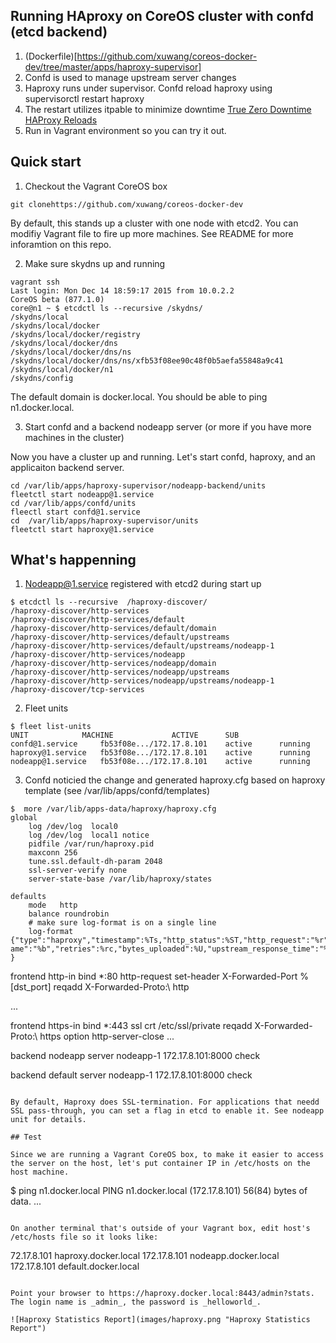 ## Running HAproxy on CoreOS cluster with confd (etcd backend)

1. (Dockerfile)[https://github.com/xuwang/coreos-docker-dev/tree/master/apps/haproxy-supervisor]
1. Confd is used to manage upstream server changes
2. Haproxy runs under supervisor. Confd reload haproxy using supervisorctl restart haproxy
3. The restart utilizes itpable to minimize downtime [True Zero Downtime HAProxy Reloads](http://engineeringblog.yelp.com/2015/04/true-zero-downtime-haproxy-reloads.html)
4. Run in Vagrant environment so you can try it out.

## Quick start 

1. Checkout the Vagrant CoreOS box

```
git clonehttps://github.com/xuwang/coreos-docker-dev
```

By default, this stands up a cluster with one node with etcd2. 
You can modifiy Vagrant file to fire up more machines. See README for more inforamtion on this repo.

2. Make sure skydns up and running

```
vagrant ssh
Last login: Mon Dec 14 18:59:17 2015 from 10.0.2.2
CoreOS beta (877.1.0)
core@n1 ~ $ etcdctl ls --recursive /skydns/
/skydns/local
/skydns/local/docker
/skydns/local/docker/registry
/skydns/local/docker/dns
/skydns/local/docker/dns/ns
/skydns/local/docker/dns/ns/xfb53f08ee90c48f0b5aefa55848a9c41
/skydns/local/docker/n1
/skydns/config
```

The default domain is docker.local. You should be able to ping n1.docker.local.  

3. Start confd and a backend nodeapp server (or more if you have more machines in the cluster)

Now you have a cluster up and running. Let's start confd, haproxy, and an applicaiton backend server.

```
cd /var/lib/apps/haproxy-supervisor/nodeapp-backend/units
fleetctl start nodeapp@1.service
cd /var/lib/apps/confd/units
fleectl start confd@1.service
cd  /var/lib/apps/haproxy-supervisor/units
fleetctl start haproxy@1.service
```

## What's happenning 

1. Nodeapp@1.service registered with etcd2 during start up

```
$ etcdctl ls --recursive  /haproxy-discover/
/haproxy-discover/http-services
/haproxy-discover/http-services/default
/haproxy-discover/http-services/default/domain
/haproxy-discover/http-services/default/upstreams
/haproxy-discover/http-services/default/upstreams/nodeapp-1
/haproxy-discover/http-services/nodeapp
/haproxy-discover/http-services/nodeapp/domain
/haproxy-discover/http-services/nodeapp/upstreams
/haproxy-discover/http-services/nodeapp/upstreams/nodeapp-1
/haproxy-discover/tcp-services
```

2. Fleet units

```
$ fleet list-units
UNIT			MACHINE				ACTIVE		SUB
confd@1.service		fb53f08e.../172.17.8.101	active		running
haproxy@1.service	fb53f08e.../172.17.8.101	active	    running
nodeapp@1.service	fb53f08e.../172.17.8.101	active		running
```

3. Confd noticied the change and generated haproxy.cfg based on haproxy template (see /var/lib/apps/confd/templates)

```
$  more /var/lib/apps-data/haproxy/haproxy.cfg
global
    log /dev/log  local0
    log /dev/log  local1 notice
    pidfile /var/run/haproxy.pid
    maxconn 256
    tune.ssl.default-dh-param 2048
    ssl-server-verify none
    server-state-base /var/lib/haproxy/states

defaults
    mode   http
    balance roundrobin
    # make sure log-format is on a single line
    log-format {"type":"haproxy","timestamp":%Ts,"http_status":%ST,"http_request":"%r","remote_addr":"%ci","bytes_read":%B,"upstream_addr":"%si","backend_n
ame":"%b","retries":%rc,"bytes_uploaded":%U,"upstream_response_time":"%Tr","upstream_connect_time":"%Tc","session_duration":"%Tt","termination_state":"%ts"
}

```
frontend http-in
    bind *:80
    http-request set-header X-Forwarded-Port %[dst_port]
    reqadd X-Forwarded-Proto:\ http
    
...

frontend https-in
    bind *:443 ssl crt /etc/ssl/private
    reqadd X-Forwarded-Proto:\ https
    option http-server-close
...

backend nodeapp
    server nodeapp-1 172.17.8.101:8000 check
    
backend default
     server nodeapp-1 172.17.8.101:8000 check
```

By default, Haproxy does SSL-termination. For applications that needd SSL pass-through, you can set a flag in etcd to enable it. See nodeapp unit for details.

## Test 

Since we are running a Vagrant CoreOS box, to make it easier to access the server on the host, let's put container IP in /etc/hosts on the host machine.

```
$ ping n1.docker.local
PING n1.docker.local (172.17.8.101) 56(84) bytes of data.
...
```

On another terminal that's outside of your Vagrant box, edit host's /etc/hosts file so it looks like:

```
72.17.8.101 haproxy.docker.local
172.17.8.101 nodeapp.docker.local
172.17.8.101 default.docker.local
```

Point your browser to https://haproxy.docker.local:8443/admin?stats. The login name is _admin_, the password is _helloworld_.

![Haproxy Statistics Report](images/haproxy.png "Haproxy Statistics Report")

